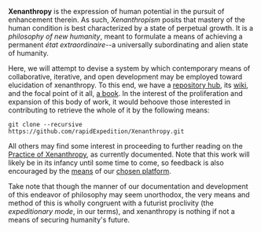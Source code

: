 **Xenanthropy** is the expression of human potential in the pursuit of enhancement therein.  As such, *Xenanthropism* posits that mastery of the human condition is best characterized by a state of perpetual growth.  It is a *philosophy of new humanity*, meant to formulate a means of achieving a permanent *état extraordinaire*--a universally subordinating and alien state of humanity.

Here, we will attempt to devise a system by which contemporary means of collaborative, iterative, and open development may be employed toward elucidation of xenanthropy.  To this end, we have a [repository hub](https://github.com/rapidExpedition/Xenanthropy/), its [wiki](https://github.com/rapidExpedition/Xenanthropy/wiki), and the focal point of it all, [a book](https://www.gitbook.com/book/rapidexpedition/xenanthropy/details).  In the interest of the proliferation and expansion of this body of work, it would behoove those interested in contributing to retrieve the whole of it by the following means:

```git clone --recursive https://github.com/rapidExpedition/Xenanthropy.git```

All others may find some interest in proceeding to further reading on the [Practice of Xenanthropy](https://rapidexpedition.gitbooks.io/xenanthropy/content/inPractice.html), as currently documented.  Note that this work will likely be in its infancy until some time to come, so feedback is also encouraged by the [means](https://www.gitbook.com/blog/features/discussions) of our [chosen platform](https://www.gitbook.com/).

Take note that though the manner of our documentation and development of this endeavor of philosophy may seem unorthodox, the very means and method of this is wholly congruent with a futurist proclivity (the *expeditionary mode*, in our terms), and xenanthropy is nothing if not a means of securing humanity's future.
